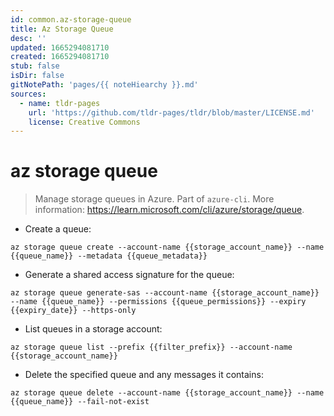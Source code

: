 ```yaml
---
id: common.az-storage-queue
title: Az Storage Queue
desc: ''
updated: 1665294081710
created: 1665294081710
stub: false
isDir: false
gitNotePath: 'pages/{{ noteHiearchy }}.md'
sources:
  - name: tldr-pages
    url: 'https://github.com/tldr-pages/tldr/blob/master/LICENSE.md'
    license: Creative Commons
---
```

# az storage queue

> Manage storage queues in Azure.
> Part of `azure-cli`.
> More information: <https://learn.microsoft.com/cli/azure/storage/queue>.

- Create a queue:

`az storage queue create --account-name {{storage_account_name}} --name {{queue_name}} --metadata {{queue_metadata}}`

- Generate a shared access signature for the queue:

`az storage queue generate-sas --account-name {{storage_account_name}} --name {{queue_name}} --permissions {{queue_permissions}} --expiry {{expiry_date}} --https-only`

- List queues in a storage account:

`az storage queue list --prefix {{filter_prefix}} --account-name {{storage_account_name}}`

- Delete the specified queue and any messages it contains:

`az storage queue delete --account-name {{storage_account_name}} --name {{queue_name}} --fail-not-exist`

